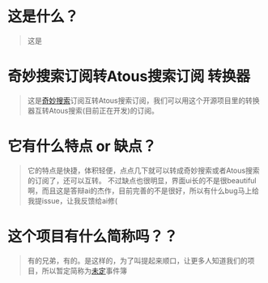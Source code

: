 # 这是什么？

> 这是
# 奇妙搜索订阅转Atous搜索订阅 转换器
> 这是[奇妙搜索](https://www.magicalapk.com/app/share/app?id=15293)订阅互转Atous搜索订阅，我们可以用这个开源项目里的转换器互转Atous搜索(目前正在开发)的订阅。

# 它有什么特点 or 缺点？
> 它的特点是快捷，体积轻便，点点几下就可以转成奇妙搜索或者Atous搜索的订阅了，还可以互转。
> 不过缺点也很明显，界面ui长的不是很beautiful啊，而且这是答辩ai的杰作，目前完善的不是很好，所以有什么bug马上给我提issue，让我反馈给ai修(

# 这个项目有什么简称吗？？
>有的兄弟，有的。是这样的，为了叫提起来顺口，让更多人知道我们的项目，所以暂定简称为[未定](https://github.com/Kauid323/MagicS-Reciprocal-AtousS/)事件簿
